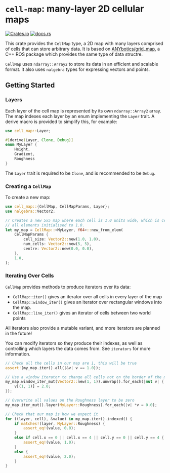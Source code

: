 # `cell-map`: many-layer 2D cellular maps

[![Crates.io](https://img.shields.io/crates/v/cell-map?style=for-the-badge)](https://crates.io/crates/cell-map) [![docs.rs](https://img.shields.io/docsrs/cell-map?style=for-the-badge)](https://docs.rs/cell-map/)

This crate provides the `CellMap` type, a 2D map with many layers comprised of
cells that can store arbitrary data. It is based on
[ANYbotics/grid_map](https://github.com/ANYbotics/grid_map), a C++ ROS package
which provides the same type of data structre.

`CellMap` uses `ndarray::Array2` to store its data in an efficient and
scalable format. It also uses `nalgebra` types for expressing vectors and
points.

## Getting Started

### Layers

Each layer of the cell map is represented by its own `ndarray::Array2` array.
The map indexes each layer by an enum implementing the `Layer` trait. A derive
macro is provided to simplify this, for example:

```rust
use cell_map::Layer;

#[derive(Layer, Clone, Debug)]
enum MyLayer {
    Height,
    Gradient,
    Roughness
}
```

The `Layer` trait is required to be `Clone`, and is recommended to be `Debug`.

### Creating a `CellMap`

To create a new map:

```rust
use cell_map::{CellMap, CellMapParams, Layer};
use nalgebra::Vector2;

// Creates a new 5x5 map where each cell is 1.0 units wide, which is centred on (0, 0), with
// all elements initialised to 1.0.
let my_map = CellMap::<MyLayer, f64>::new_from_elem(
    CellMapParams {
        cell_size: Vector2::new(1.0, 1.0),
        num_cells: Vector2::new(5, 5),
        centre: Vector2::new(0.0, 0.0),
    },
    1.0,
);
```

### Iterating Over Cells

`CellMap` provides methods to produce iterators over its data:
  - `CellMap::iter()` gives an iterator over all cells in every layer of the map
  - `CellMap::window_iter()` gives an iterator over rectangular windows into
    the map.
  - `CellMap::line_iter()`  gives an iterator of cells between two world points

All iterators also provide a mutable variant, and more iterators are planned
in the future!

You can modify iterators so they produce their indexes, as well as controlling which layers the
data comes from. See `iterators` for more information.

```rust
// Check all the cells in our map are 1, this will be true
assert!(my_map.iter().all(|&v| v == 1.0));

// Use a window iterator to change all cells not on the border of the map to 2
my_map.window_iter_mut(Vector2::new(1, 1)).unwrap().for_each(|mut v| {
    v[(1, 1)] = 2.0;
});

// Overwrite all values on the Roughness layer to be zero
my_map.iter_mut().layer(MyLayer::Roughness).for_each(|v| *v = 0.0);

// Check that our map is how we expect it
for ((layer, cell), &value) in my_map.iter().indexed() {
    if matches!(layer, MyLayer::Roughness) {
        assert_eq!(value, 0.0);
    }
    else if cell.x == 0 || cell.x == 4 || cell.y == 0 || cell.y == 4 {
        assert_eq!(value, 1.0);
    }
    else {
        assert_eq!(value, 2.0);
    }
}
```